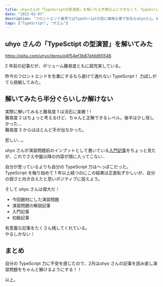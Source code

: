```yaml
---
title: uhyoさんの「TypeScriptの型演習」を解いたら予想以上にできなくて、TypeScriptをちゃんと学び直す事を決意した
date: "2022-02-07"
description: "フロントエンド業界ではTypeScriptの型に厳格な事で有名なuhyoさん。彼が書いたTypeScriptの型演習問題があったので、腕試しに解いてみたらボロボロになった。ということで2月はTypeScript復習月間としようと思う！的なポエム記事"
tags: ["TypeScript", "ポエム"]
---
```


## uhyo さんの「TypeSctipt の型演習」を解いてみた
https://qiita.com/uhyo/items/e4f54ef3b87afdd65546


2 年前の記事だが、ボリューム難易度ともに超充実している。


昨今のフロントエンドを生業にするなら避けて通れない TypeScript！
力試しがてら挑戦してみた。

## 解いてみたら半分ぐらいしか解けない

実際に解いてみると難易度 1 は流石に楽勝！!  
難易度 2 はちょっと考えるけど、ちゃんと正解できるレベル。後半は少し怪しかった…  
難易度 3 からはほとんど手が出なかった。

悲しい…。

uhyo さんが演習問題前のインプットとして書いている[入門記事](https://qiita.com/uhyo/items/e2fdef2d3236b9bfe74a)をちょっと見たが、これでさえ中盤以降の内容が頭に入ってこない‥

自分が思っているよりも自分の TypeScript 力はへっぽこだった。  
TypeScript を触り始めて 1 年以上経つのにこの結果は正直恥ずかしいが、自分の弱さと向き合えたと思いポジティブに捉えよう。

そして uhyo さんは偉大だ！

- 今回題材にした演習問題
- 演習問題の解説記事
- 入門記事
- 初級記事

有意義な記事をたくさん残してくれている。  
やるしかない！

## まとめ

自分の TypeScript 力に不安を感じたので、2月はuhyo さんの記事を読み直し演習問題をちゃんと解けるようにする！！


以上。
